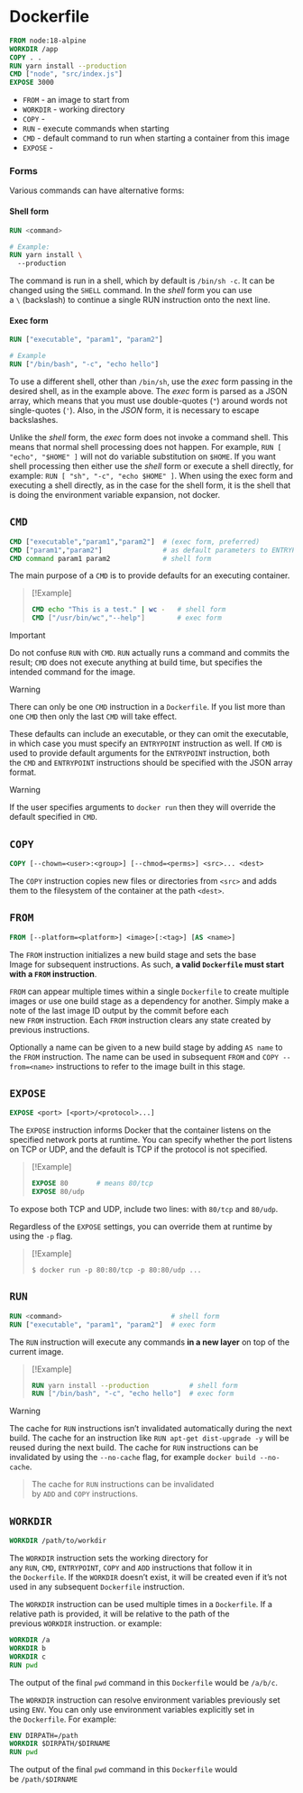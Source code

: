 # Dockerfile

```Dockerfile
FROM node:18-alpine
WORKDIR /app
COPY . .
RUN yarn install --production
CMD ["node", "src/index.js"]
EXPOSE 3000
```

- `FROM` - an image to start from
- `WORKDIR` - working directory
- `COPY` - 
- `RUN` - execute commands when starting
- `CMD` - default command to run when starting a container from this image
- `EXPOSE` - 

### Forms

Various commands can have alternative forms:

#### Shell form

```Dockerfile
RUN <command> 

# Example:
RUN yarn install \ 
  --production
```

The command is run in a shell, which by default is `/bin/sh -c`. It can be changed using the `SHELL` command. In the _shell_ form you can use a `\` (backslash) to continue a single RUN instruction onto the next line.

#### Exec form

```Dockerfile
RUN ["executable", "param1", "param2"]

# Example
RUN ["/bin/bash", "-c", "echo hello"]
```

To use a different shell, other than `/bin/sh`, use the _exec_ form passing in the desired shell, as in the example above. The _exec_ form is parsed as a JSON array, which means that you must use double-quotes (`"`) around words not single-quotes (`'`). Also, in the _JSON_ form, it is necessary to escape backslashes.

Unlike the _shell_ form, the _exec_ form does not invoke a command shell. This means that normal shell processing does not happen. For example, `RUN [ "echo", "$HOME" ]` will not do variable substitution on `$HOME`. If you want shell processing then either use the _shell_ form or execute a shell directly, for example: `RUN [ "sh", "-c", "echo $HOME" ]`. When using the exec form and executing a shell directly, as in the case for the shell form, it is the shell that is doing the environment variable expansion, not docker.


## `CMD`

```Dockerfile
CMD ["executable","param1","param2"]  # (exec form, preferred)
CMD ["param1","param2"]               # as default parameters to ENTRYPOINT
CMD command param1 param2             # shell form
```

The main purpose of a `CMD` is to provide defaults for an executing container. 

> [!Example]
> ```Dockerfile
> CMD echo "This is a test." | wc -   # shell form
> CMD ["/usr/bin/wc","--help"]        # exec form
> ```

> [!Important]
Do not confuse `RUN` with `CMD`. `RUN` actually runs a command and commits the result; `CMD` does not execute anything at build time, but specifies the intended command for the image.

> [!Warning]
> There can only be one `CMD` instruction in a `Dockerfile`. If you list more than one `CMD` then only the last `CMD` will take effect.

These defaults can include an executable, or they can omit the executable, in which case you must specify an `ENTRYPOINT` instruction as well. If `CMD` is used to provide default arguments for the `ENTRYPOINT` instruction, both the `CMD` and `ENTRYPOINT` instructions should be specified with the JSON array format.

> [!Warning]
If the user specifies arguments to `docker run` then they will override the default specified in `CMD`.

## `COPY`

```Dockerfile
COPY [--chown=<user>:<group>] [--chmod=<perms>] <src>... <dest>
```

The `COPY` instruction copies new files or directories from `<src>` and adds them to the filesystem of the container at the path `<dest>`.

## `FROM`

```Dockerfile
FROM [--platform=<platform>] <image>[:<tag>] [AS <name>]
```

The `FROM` instruction initializes a new build stage and sets the base Image for subsequent instructions. As such, **a valid `Dockerfile` must start with a `FROM` instruction**.

`FROM` can appear multiple times within a single `Dockerfile` to create multiple images or use one build stage as a dependency for another. Simply make a note of the last image ID output by the commit before each new `FROM` instruction. Each `FROM` instruction clears any state created by previous instructions.

Optionally a name can be given to a new build stage by adding `AS name` to the `FROM` instruction. The name can be used in subsequent `FROM` and `COPY --from=<name>` instructions to refer to the image built in this stage.

## `EXPOSE`

```Dockerfile
EXPOSE <port> [<port>/<protocol>...]
```

The `EXPOSE` instruction informs Docker that the container listens on the specified network ports at runtime. You can specify whether the port listens on TCP or UDP, and the default is TCP if the protocol is not specified.

> [!Example]
> ```Dockerfile
> EXPOSE 80       # means 80/tcp
> EXPOSE 80/udp
> ```

To expose both TCP and UDP, include two lines: with `80/tcp` and `80/udp`.

Regardless of the `EXPOSE` settings, you can override them at runtime by using the `-p` flag.

> [!Example]
> ```shell
> $ docker run -p 80:80/tcp -p 80:80/udp ...
> ```

## `RUN`

```Dockerfile
RUN <command>                           # shell form
RUN ["executable", "param1", "param2"]  # exec form
```

The `RUN` instruction will execute any commands **in a new layer** on top of the current image.

> [!Example]
> ```Dockerfile
> RUN yarn install --production          # shell form
> RUN ["/bin/bash", "-c", "echo hello"]  # exec form
> ```

> [!warning]
The cache for `RUN` instructions isn’t invalidated automatically during the next build. The cache for an instruction like `RUN apt-get dist-upgrade -y` will be reused during the next build. The cache for `RUN` instructions can be invalidated by using the `--no-cache` flag, for example `docker build --no-cache`.
> 
> The cache for `RUN` instructions can be invalidated by `ADD` and `COPY` instructions.

## `WORKDIR`

```Dockerfile
WORKDIR /path/to/workdir
```

The `WORKDIR` instruction sets the working directory for any `RUN`, `CMD`, `ENTRYPOINT`, `COPY` and `ADD` instructions that follow it in the `Dockerfile`. If the `WORKDIR` doesn’t exist, it will be created even if it’s not used in any subsequent `Dockerfile` instruction.

The `WORKDIR` instruction can be used multiple times in a `Dockerfile`. If a relative path is provided, it will be relative to the path of the previous `WORKDIR` instruction. or example:

```Dockerfile
WORKDIR /a
WORKDIR b
WORKDIR c
RUN pwd
```

The output of the final `pwd` command in this `Dockerfile` would be `/a/b/c`.

The `WORKDIR` instruction can resolve environment variables previously set using `ENV`. You can only use environment variables explicitly set in the `Dockerfile`. For example:

```Dockerfile
ENV DIRPATH=/path
WORKDIR $DIRPATH/$DIRNAME
RUN pwd
```

The output of the final `pwd` command in this `Dockerfile` would be `/path/$DIRNAME`

